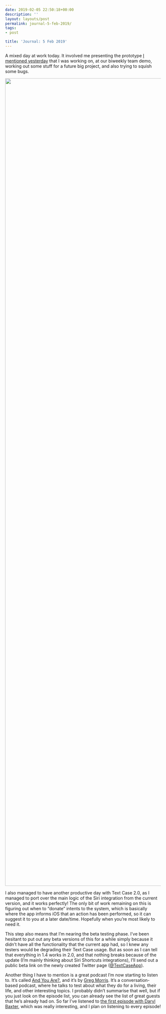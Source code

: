 ```yaml
---
date: 2019-02-05 22:50:18+00:00
description: ''
layout: layouts/post
permalink: journal-5-feb-2019/
tags:
- post

title: 'Journal: 5 Feb 2019'
---
```


<p>A mixed day at work today. It involved me presenting the prototype <a href="https://chrishannah.me/journal-4-feb-2019/">I mentioned yesterday</a> that I was working on, at our biweekly team demo, working out some stuff for a future big project, and also trying to squish some bugs.</p>
<p><img loading="lazy" width="4095" height="2616" class="alignnone size-full wp-image-6807" src="https://chrishannah.me/images/2019/02/Image-1.png" srcset="https://chrishannah.me/images/2019/02/Image-1.png 4095w, https://chrishannah.me/images/2019/02/Image-1-300x192.png 300w, https://chrishannah.me/images/2019/02/Image-1-768x491.png 768w" sizes="(max-width: 4095px) 100vw, 4095px" /></p>
<p>I also managed to have another productive day with Text Case 2.0, as I managed to port over the main logic of the Siri integration from the current version, and it works perfectly! The only bit of work remaining on this is figuring out when to “donate” intents to the system, which is basically where the app informs iOS that an action has been performed, so it can suggest it to you at a later date/time. Hopefully when you’re most likely to need it.</p>
<p>This step also means that I’m nearing the beta testing phase. I’ve been hesitant to put out any beta versions of this for a while simply because it didn’t have all the functionality that the current app had, so I knew any testers would be degrading their Text Case usage. But as soon as I can tell that everything in 1.4 works in 2.0, and that nothing breaks because of the update (I’m mainly thinking about Siri Shortcuts integrations), I’ll send out a public beta link on the newly created Twitter page (<a href="https://twitter.com/textcaseapp">@TextCaseApp</a>).</p>
<p>Another thing I have to mention is a great podcast I’m now starting to listen to. It’s called <a href="http://andyouare.libsyn.com">And You Are?</a>, and it’s by <a href="https://twitter.com/@gr36">Greg Morris</a>. It’s a conversation-based podcast, where he talks to test about what they do for a living, their life, and other interesting topics. I probably didn’t summarise that well, but if you just look on the episode list, you can already see the list of great guests that he’s already had on. So far I’ve listened to <a href="http://andyouare.libsyn.com/01-daryl-baxter">the first episode with Daryl Baxter</a>, which was really interesting, and I plan on listening to every episode!</p>
